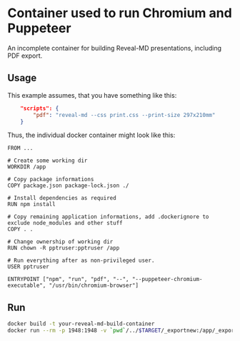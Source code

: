 # Container used to run Chromium and Puppeteer

An incomplete container for building Reveal-MD presentations, including PDF export.

## Usage

This example assumes, that you have something like this:

``` json
    "scripts": {
        "pdf": "reveal-md --css print.css --print-size 297x210mm"
    }
```

Thus, the individual docker container might look like this:

``` docker
FROM ...

# Create some working dir
WORKDIR /app

# Copy package informations
COPY package.json package-lock.json ./

# Install dependencies as required
RUN npm install

# Copy remaining application informations, add .dockerignore to exclude node_modules and other stuff
COPY . .

# Change ownership of working dir
RUN chown -R pptruser:pptruser /app

# Run everything after as non-privileged user.
USER pptruser

ENTRYPOINT ["npm", "run", "pdf", "--", "--puppeteer-chromium-executable", "/usr/bin/chromium-browser"]
```

## Run

``` bash
docker build -t your-reveal-md-build-container
docker run --rm -p 1948:1948 -v `pwd`/../$TARGET/_exportnew:/app/_export -it --cap-add=SYS_ADMIN your-reveal-md-build-container --print slides.pdf slides/slides.md
```